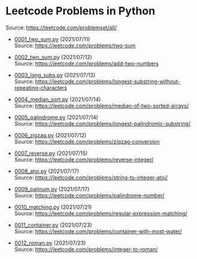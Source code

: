 # Leetcode Problems in Python
Source: https://leetcode.com/problemset/all/

* [0001_two_sum.py](https://github.com/Lcyc29/leetcode/blob/master/0001_two_sum.py) (2021/07/11)<br/>
Source: https://leetcode.com/problems/two-sum

* [0002_two_sum.py](https://github.com/Lcyc29/leetcode/blob/master/0002_two_numbers.py) (2021/07/12)<br/>
Source: https://leetcode.com/problems/add-two-numbers

* [0003_long_subs.py](https://github.com/Lcyc29/leetcode/blob/master/0003_long_subs.py) (2021/07/13)<br/>
Source: https://leetcode.com/problems/longest-substring-without-repeating-characters

* [0004_median_sort.py](https://github.com/Lcyc29/leetcode/blob/master/0004_median_sort.py) (2021/07/14)<br/>
Source: https://leetcode.com/problems/median-of-two-sorted-arrays/

* [0005_palindrome.py](https://github.com/Lcyc29/leetcode/blob/master/0005_palindrome.py) (2021/07/14)<br/>
Source: https://leetcode.com/problems/longest-palindromic-substring/

* [0006_zigzag.py](https://github.com/Lcyc29/leetcode/blob/master/0006_zigzag.py) (2021/07/12)<br/>
Source: https://leetcode.com/problems/zigzag-conversion

* [0007_reverse.py](https://github.com/Lcyc29/leetcode/blob/master/0007_reverse.py) (2021/07/15)<br/>
Source: https://leetcode.com/problems/reverse-integer/

* [0008_atoi.py](https://github.com/Lcyc29/leetcode/blob/master/0008_atoi.py) (2021/07/17)<br/>
Source: https://leetcode.com/problems/string-to-integer-atoi/

* [0009_palinum.py](https://github.com/Lcyc29/leetcode/blob/master/0009_palinum.py) (2021/07/17)<br/>
Source: https://leetcode.com/problems/palindrome-number/

* [0010_matching.py](https://github.com/Lcyc29/leetcode/blob/master/0010_matching.py) (2021/07/21)<br/>
Source: https://leetcode.com/problems/regular-expression-matching/

* [0011_container.py](https://github.com/Lcyc29/leetcode/blob/master/0011_container.py) (2021/07/23)<br/>
Source: https://leetcode.com/problems/container-with-most-water/

* [0012_roman.py](https://github.com/Lcyc29/leetcode/blob/master/0012_roman.py) (2021/07/23)<br/>
Source: https://leetcode.com/problems/integer-to-roman/